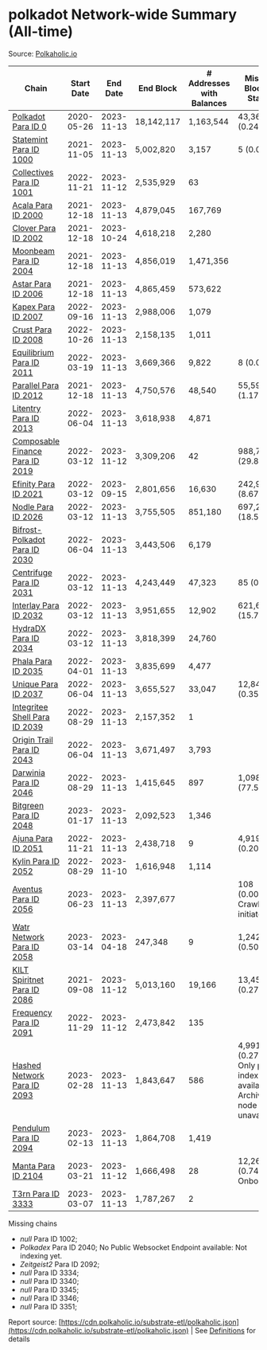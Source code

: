 # polkadot Network-wide Summary (All-time)

Source: [Polkaholic.io](https://polkaholic.io)


| Chain            | Start Date | End Date | End Block | # Addresses with Balances | Missing Blocks / Status |
| ---------------- | ---------- | ---------| --------- | ------------------------- | ----------------------- |
| [Polkadot Para ID 0](/polkadot/0-polkadot) | 2020-05-26 | 2023-11-13 | 18,142,117 |  1,163,544 | 43,368 (0.24%)  |
| [Statemint Para ID 1000](/polkadot/1000-statemint) | 2021-11-05 | 2023-11-13 | 5,002,820 |  3,157 | 5 (0.00%)  |
| [Collectives Para ID 1001](/polkadot/1001-collectives) | 2022-11-21 | 2023-11-12 | 2,535,929 |  63 |    |
| [Acala Para ID 2000](/polkadot/2000-acala) | 2021-12-18 | 2023-11-13 | 4,879,045 |  167,769 |    |
| [Clover Para ID 2002](/polkadot/2002-clover) | 2021-12-18 | 2023-10-24 | 4,618,218 |  2,280 |    |
| [Moonbeam Para ID 2004](/polkadot/2004-moonbeam) | 2021-12-18 | 2023-11-13 | 4,856,019 |  1,471,356 |    |
| [Astar Para ID 2006](/polkadot/2006-astar) | 2021-12-18 | 2023-11-13 | 4,865,459 |  573,622 |    |
| [Kapex Para ID 2007](/polkadot/2007-kapex) | 2022-09-16 | 2023-11-13 | 2,988,006 |  1,079 |    |
| [Crust Para ID 2008](/polkadot/2008-crust) | 2022-10-26 | 2023-11-13 | 2,158,135 |  1,011 |    |
| [Equilibrium Para ID 2011](/polkadot/2011-equilibrium) | 2022-03-19 | 2023-11-13 | 3,669,366 |  9,822 | 8 (0.00%)  |
| [Parallel Para ID 2012](/polkadot/2012-parallel) | 2021-12-18 | 2023-11-13 | 4,750,576 |  48,540 | 55,597 (1.17%)  |
| [Litentry Para ID 2013](/polkadot/2013-litentry) | 2022-06-04 | 2023-11-13 | 3,618,938 |  4,871 |    |
| [Composable Finance Para ID 2019](/polkadot/2019-composable) | 2022-03-12 | 2023-11-12 | 3,309,206 |  42 | 988,737 (29.88%)  |
| [Efinity Para ID 2021](/polkadot/2021-efinity) | 2022-03-12 | 2023-09-15 | 2,801,656 |  16,630 | 242,949 (8.67%)  |
| [Nodle Para ID 2026](/polkadot/2026-nodle) | 2022-03-12 | 2023-11-13 | 3,755,505 |  851,180 | 697,249 (18.57%)  |
| [Bifrost-Polkadot Para ID 2030](/polkadot/2030-bifrost-dot) | 2022-06-04 | 2023-11-13 | 3,443,506 |  6,179 |    |
| [Centrifuge Para ID 2031](/polkadot/2031-centrifuge) | 2022-03-12 | 2023-11-13 | 4,243,449 |  47,323 | 85 (0.00%)  |
| [Interlay Para ID 2032](/polkadot/2032-interlay) | 2022-03-12 | 2023-11-13 | 3,951,655 |  12,902 | 621,626 (15.73%)  |
| [HydraDX Para ID 2034](/polkadot/2034-hydradx) | 2022-03-12 | 2023-11-13 | 3,818,399 |  24,760 |    |
| [Phala Para ID 2035](/polkadot/2035-phala) | 2022-04-01 | 2023-11-13 | 3,835,699 |  4,477 |    |
| [Unique Para ID 2037](/polkadot/2037-unique) | 2022-06-04 | 2023-11-13 | 3,655,527 |  33,047 | 12,849 (0.35%)  |
| [Integritee Shell Para ID 2039](/polkadot/2039-integritee-shell) | 2022-08-29 | 2023-11-13 | 2,157,352 |  1 |    |
| [Origin Trail Para ID 2043](/polkadot/2043-origintrail) | 2022-06-04 | 2023-11-13 | 3,671,497 |  3,793 |    |
| [Darwinia Para ID 2046](/polkadot/2046-darwinia) | 2022-08-29 | 2023-11-13 | 1,415,645 |  897 | 1,098,047 (77.57%)  |
| [Bitgreen Para ID 2048](/polkadot/2048-bitgreen) | 2023-01-17 | 2023-11-13 | 2,092,523 |  1,346 |    |
| [Ajuna Para ID 2051](/polkadot/2051-ajuna) | 2022-11-21 | 2023-11-13 | 2,438,718 |  9 | 4,919 (0.20%)  |
| [Kylin Para ID 2052](/polkadot/2052-kylin) | 2022-08-29 | 2023-11-10 | 1,616,948 |  1,114 |    |
| [Aventus Para ID 2056](/polkadot/2056-aventus) | 2023-06-23 | 2023-11-13 | 2,397,677 |   | 108 (0.00%) Crawling initiated |
| [Watr Network Para ID 2058](/polkadot/2058-watr) | 2023-03-14 | 2023-04-18 | 247,348 |  9 | 1,242 (0.50%)  |
| [KILT Spiritnet Para ID 2086](/polkadot/2086-kilt) | 2021-09-08 | 2023-11-12 | 5,013,160 |  19,166 | 13,454 (0.27%)  |
| [Frequency Para ID 2091](/polkadot/2091-frequency) | 2022-11-29 | 2023-11-12 | 2,473,842 |  135 |    |
| [Hashed Network Para ID 2093](/polkadot/2093-hashed) | 2023-02-28 | 2023-11-13 | 1,843,647 |  586 | 4,991 (0.27%) Only partial index available: Archive node unavailable |
| [Pendulum Para ID 2094](/polkadot/2094-pendulum) | 2023-02-13 | 2023-11-13 | 1,864,708 |  1,419 |    |
| [Manta Para ID 2104](/polkadot/2104-manta) | 2023-03-21 | 2023-11-12 | 1,666,498 |  28 | 12,262 (0.74%) Onboarding |
| [T3rn Para ID 3333](/polkadot/3333-t3rn) | 2023-03-07 | 2023-11-13 | 1,787,267 |  2 |    |

Missing chains


* *null* Para ID 1002; 
* *Polkadex* Para ID 2040; No Public Websocket Endpoint available: Not indexing yet.
* *Zeitgeist2* Para ID 2092; 
* *null* Para ID 3334; 
* *null* Para ID 3340; 
* *null* Para ID 3345; 
* *null* Para ID 3346; 
* *null* Para ID 3351; 

Report source: [https://cdn.polkaholic.io/substrate-etl/polkaholic.json](https://cdn.polkaholic.io/substrate-etl/polkaholic.json) | See [Definitions](/DEFINITIONS.md) for details
